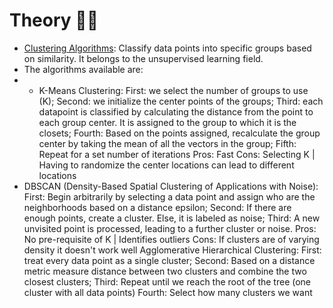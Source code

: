# Theory ✍🏻
- [Clustering Algorithms](https://towardsdatascience.com/the-5-clustering-algorithms-data-scientists-need-to-know-a36d136ef68): Classify data points into specific groups based on similarity. It belongs to the unsupervised learning field.
- The algorithms available are:
- - K-Means Clustering:
    First: we select the number of groups to use (K);
    Second: we initialize the center points of the groups;
    Third: each datapoint is classified by calculating the distance from the point to each group center. It is assigned to the group to which it is the closets;
    Fourth: Based on the points assigned, recalculate the group center by taking the mean of all the vectors in the group;
    Fifth: Repeat for a set number of iterations
    Pros: Fast
    Cons: Selecting K | Having to randomize the center locations can lead to different locations
- DBSCAN (Density-Based Spatial Clustering of Applications with Noise):
    First: Begin arbitrarily by selecting a data point and assign who are the neighborhoods based on a distance epsilon;
    Second: If there are enough points, create a cluster. Else, it is labeled as noise;
    Third: A new unvisited point is processed, leading to a further cluster or noise.
    Pros: No pre-requisite of K | Identifies outliers
    Cons: If clusters are of varying density it doesn't work well
  Agglomerative Hierarchical Clustering:
    First: treat every data point as a single cluster;
    Second: Based on a distance metric measure distance between two clusters and combine the two closest clusters;
    Third: Repeat until we reach the root of the tree (one cluster with all data points)
    Fourth: Select how many clusters we want
  
